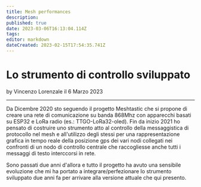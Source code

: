 ```yaml
---
title: Mesh performances
description: 
published: true
date: 2023-03-06T16:13:04.114Z
tags: 
editor: markdown
dateCreated: 2023-02-15T17:54:35.741Z
---
```


# Lo strumento di controllo sviluppato 
by Vincenzo Lorenzale il 6 Marzo 2023

---
Da Dicembre 2020  sto seguendo il progetto Meshtastic che si propone di creare una rete di comunicazione su banda 868Mhz con apparecchi basati su ESP32 e LoRa radio (es.: TTGO-LoRa32-oled). Fin da inizio 2021 ho pensato di costruire uno strumento atto al controllo della messaggistica di protocollo nel mesh e all'utilizzo degli stessi per una rappresentazione grafica in tempo reale della posizione gps dei vari nodi collegati nei confronti di un nodo di controllo centrale che raccogliesse anche tutti i messaggi di testo interccorsi in rete.

Sono passati due anni d'allora e tutto il progetto ha avuto una sensibile evoluzione che mi ha portato a integrare/perfezionare lo strumento sviluppato due anni fa per arrivare alla versione attuale che qui presento.



